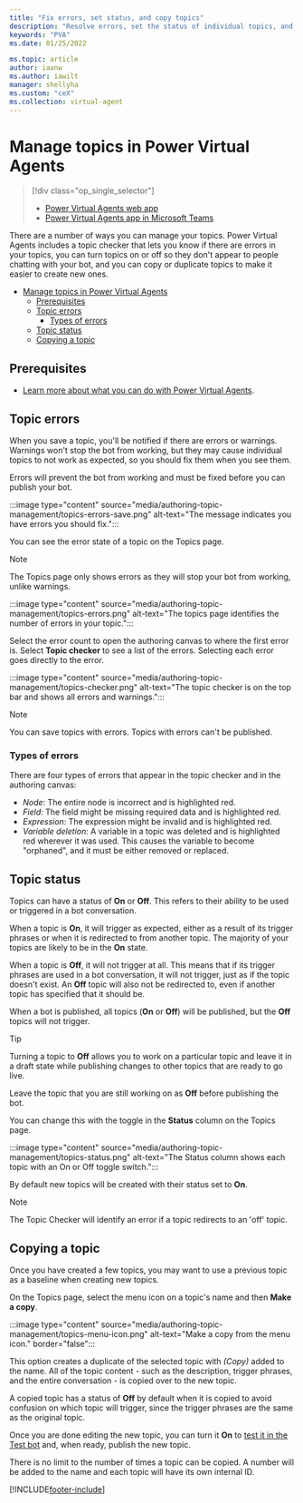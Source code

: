 ```yaml
---
title: "Fix errors, set status, and copy topics"
description: "Resolve errors, set the status of individual topics, and copy topics when creating new topics to save time."
keywords: "PVA"
ms.date: 01/25/2022

ms.topic: article
author: iaanw
ms.author: iawilt
manager: shellyha
ms.custom: "ceX"
ms.collection: virtual-agent
---
```


# Manage topics in Power Virtual Agents

> [!div class="op_single_selector"]
>
> - [Power Virtual Agents web app](authoring-topic-management.md)
> - [Power Virtual Agents app in Microsoft Teams](teams/authoring-topic-management-teams.md)

There are a number of ways you can manage your topics. Power Virtual Agents includes a topic checker that lets you know if there are errors in your topics, you can turn topics on or off so they don't appear to people chatting with your bot, and you can copy or duplicate topics to make it easier to create new ones.

- [Manage topics in Power Virtual Agents](#manage-topics-in-power-virtual-agents)
  - [Prerequisites](#prerequisites)
  - [Topic errors](#topic-errors)
    - [Types of errors](#types-of-errors)
  - [Topic status](#topic-status)
  - [Copying a topic](#copying-a-topic)

## Prerequisites

- [Learn more about what you can do with Power Virtual Agents](fundamentals-what-is-power-virtual-agents.md).

## Topic errors

When you save a topic, you'll be notified if there are errors or warnings. Warnings won't stop the bot from working, but they may cause individual topics to not work as expected, so you should fix them when you see them.

Errors will prevent the bot from working and must be fixed before you can publish your bot.

:::image type="content" source="media/authoring-topic-management/topics-errors-save.png" alt-text="The message indicates you have errors you should fix.":::

You can see the error state of a topic on the Topics page.

> [!NOTE]
> The Topics page only shows errors as they will stop your bot from working, unlike warnings.

:::image type="content" source="media/authoring-topic-management/topics-errors.png" alt-text="The topics page identifies the number of errors in your topic.":::

Select the error count to open the authoring canvas to where the first error is. Select **Topic checker** to see a list of the errors. Selecting each error goes directly to the error.  

:::image type="content" source="media/authoring-topic-management/topics-checker.png" alt-text="The topic checker is on the top bar and shows all errors and warnings.":::

> [!NOTE]
> You can save topics with errors. Topics with errors can't be published.

### Types of errors

There are four types of errors that appear in the topic checker and in the authoring canvas:

- *Node*: The entire node is incorrect and is highlighted red.
- *Field*: The field might be missing required data and is highlighted red.
- *Expression*: The expression might be invalid and is highlighted red.
- *Variable deletion*: A variable in a topic was deleted and is highlighted red wherever it was used. This causes the variable to become "orphaned", and it must be either removed or replaced.

## Topic status

Topics can have a status of **On** or **Off**. This refers to their ability to be used or triggered in a bot conversation.

When a topic is **On**, it will trigger as expected, either as a result of its trigger phrases or when it is redirected to from another topic. The majority of your topics are likely to be in the **On** state.

When a topic is **Off**, it will not trigger at all. This means that if its trigger phrases are used in a bot conversation, it will not trigger, just as if the topic doesn't exist. An **Off** topic will also not be redirected to, even if another topic has specified that it should be.

When a bot is published, all topics (**On** or **Off**) will be published, but the **Off** topics will not trigger.

> [!TIP]
> Turning a topic to **Off** allows you to work on a particular topic and leave it in a draft state while publishing changes to other topics that are ready to go live.  
>
> Leave the topic that you are still working on as **Off** before publishing the bot.

You can change this with the toggle in the **Status** column on the Topics page.

:::image type="content" source="media/authoring-topic-management/topics-status.png" alt-text="The Status column shows each topic with an On or Off toggle switch.":::

By default new topics will be created with their status set to **On**.

> [!NOTE]
> The Topic Checker will identify an error if a topic redirects to an 'off' topic.

## Copying a topic

Once you have created a few topics, you may want to use a previous topic as a baseline when creating new topics.

On the Topics page, select the menu icon on a topic's name and then **Make a copy**.

:::image type="content" source="media/authoring-topic-management/topics-menu-icon.png" alt-text="Make a copy from the menu icon." border="false":::

This option creates a duplicate of the selected topic with *(Copy)* added to the name. All of the topic content - such as the description, trigger phrases, and the entire conversation - is copied over to the new topic.

A copied topic has a status of **Off** by default when it is copied to avoid confusion on which topic will trigger, since the trigger phrases are the same as the original topic.

Once you are done editing the new topic, you can turn it **On** to [test it in the Test bot](authoring-test-bot.md) and, when ready, publish the new topic.

There is no limit to the number of times a topic can be copied. A number will be added to the name and each topic will have its own internal ID.

[!INCLUDE[footer-include](includes/footer-banner.md)]
